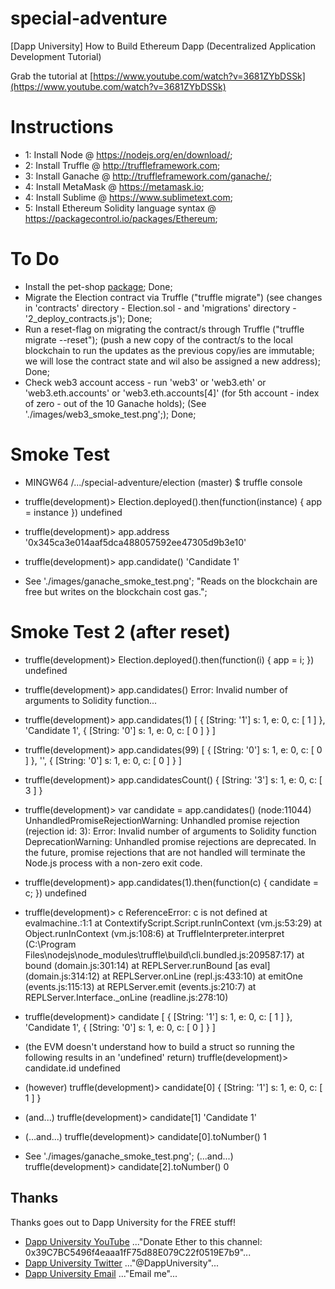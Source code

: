 # special-adventure
[Dapp University] How to Build Ethereum Dapp (Decentralized Application Development Tutorial)

Grab the tutorial at [https://www.youtube.com/watch?v=3681ZYbDSSk](https://www.youtube.com/watch?v=3681ZYbDSSk)

# Instructions
* 1: Install Node @ https://nodejs.org/en/download/;
* 2: Install Truffle @ http://truffleframework.com;
* 3: Install Ganache @ http://truffleframework.com/ganache/;
* 4: Install MetaMask @ https://metamask.io;
* 4: Install Sublime @ https://www.sublimetext.com;
* 5: Install Ethereum Solidity language syntax @ https://packagecontrol.io/packages/Ethereum;

# To Do
* Install the pet-shop [package](http://truffleframework.com/tutorials/pet-shop); Done;
* Migrate the Election contract via Truffle ("truffle migrate") (see changes in 'contracts' directory - Election.sol - and 'migrations' directory - '2_deploy_contracts.js'); Done;
* Run a reset-flag on migrating the contract/s through Truffle ("truffle migrate --reset"); (push a new copy of the contract/s to the local blockchain to run the updates as the previous copy/ies are immutable; we will lose the contract state and wil also be assigned a new address); Done;
* Check web3 account access - run 'web3' or 'web3.eth' or 'web3.eth.accounts' or 'web3.eth.accounts[4]' (for 5th account - index of zero - out of the 10 Ganache holds); (See './images/web3_smoke_test.png';); Done;

# Smoke Test
* MINGW64 /.../special-adventure/election (master)
$ truffle console

* truffle(development)> Election.deployed().then(function(instance) { app = instance })
undefined

* truffle(development)> app.address
'0x345ca3e014aaf5dca488057592ee47305d9b3e10'

* truffle(development)> app.candidate()
'Candidate 1'

* See './images/ganache_smoke_test.png'; "Reads on the blockchain are free but writes on the blockchain cost gas.";

# Smoke Test 2 (after reset)
* truffle(development)> Election.deployed().then(function(i) { app = i; })
undefined

* truffle(development)> app.candidates()
Error: Invalid number of arguments to Solidity function...

* truffle(development)> app.candidates(1)
[ { [String: '1'] s: 1, e: 0, c: [ 1 ] },
  'Candidate 1',
  { [String: '0'] s: 1, e: 0, c: [ 0 ] } ]

* truffle(development)> app.candidates(99)
[ { [String: '0'] s: 1, e: 0, c: [ 0 ] },
  '',
  { [String: '0'] s: 1, e: 0, c: [ 0 ] } ]

* truffle(development)> app.candidatesCount()
{ [String: '3'] s: 1, e: 0, c: [ 3 ] }

* truffle(development)> var candidate = app.candidates()
(node:11044) UnhandledPromiseRejectionWarning: Unhandled promise rejection (rejection id: 3): Error: Invalid number of arguments to Solidity function
 DeprecationWarning: Unhandled promise rejections are deprecated. In the future, promise rejections that are not handled will terminate the Node.js process with a non-zero exit code.

* truffle(development)> app.candidates(1).then(function(c) { candidate = c; })
undefined

* truffle(development)> c
ReferenceError: c is not defined
    at evalmachine.<anonymous>:1:1
    at ContextifyScript.Script.runInContext (vm.js:53:29)
    at Object.runInContext (vm.js:108:6)
    at TruffleInterpreter.interpret (C:\Program Files\nodejs\node_modules\truffle\build\cli.bundled.js:209587:17)
    at bound (domain.js:301:14)
    at REPLServer.runBound [as eval] (domain.js:314:12)
    at REPLServer.onLine (repl.js:433:10)
    at emitOne (events.js:115:13)
    at REPLServer.emit (events.js:210:7)
    at REPLServer.Interface._onLine (readline.js:278:10)

* truffle(development)> candidate
[ { [String: '1'] s: 1, e: 0, c: [ 1 ] },
  'Candidate 1',
  { [String: '0'] s: 1, e: 0, c: [ 0 ] } ]

* (the EVM doesn't understand how to build a struct so running the following results in an 'undefined' return) truffle(development)> candidate.id
undefined

* (however) truffle(development)> candidate[0]
{ [String: '1'] s: 1, e: 0, c: [ 1 ] }

* (and...) truffle(development)> candidate[1]
'Candidate 1'

* (...and...) truffle(development)> candidate[0].toNumber()
1

* See './images/ganache_smoke_test.png'; (...and...) truffle(development)> candidate[2].toNumber()
0

## Thanks

Thanks goes out to Dapp University for the FREE stuff!

* [Dapp University YouTube](https://www.youtube.com/channel/UCY0xL8V6NzzFcwzHCgB8orQ) ..."Donate Ether to this channel: 0x39C7BC5496f4eaaa1fF75d88E079C22f0519E7b9"...
* [Dapp University Twitter](https://twitter.com/DappUniversity) ..."@DappUniversity"...
* [Dapp University Email](mailto:gregory@dappuniversity.com) ..."Email me"...